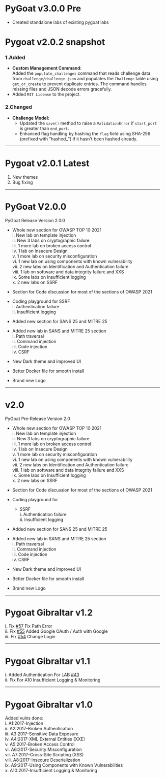 # PyGoat v3.0.0 Pre

* Created standalone labs of existing pygoat labs

# Pygoat v2.0.2 snapshot
### 1.Added
- **Custom Management Command:**  
  Added the `populate_challenges` command that reads challenge data from `challenge/challenge.json` and populates the `Challenge` table using `get_or_create` to prevent duplicate entries. The command handles missing files and JSON decode errors gracefully.
- Added `MIT License` to the project.

### 2.Changed
- **Challenge Model:**  
  - Updated the `save()` method to raise a `ValidationError` if `start_port` is greater than `end_port`.
  - Enhanced flag handling by hashing the `flag` field using SHA-256 (prefixed with "hashed_") if it hasn't been hashed already.

---

# Pygoat v2.0.1 Latest

1. New themes  
2. Bug fixing  

---

# PyGoat V2.0.0  

PyGoat Release Version 2.0.0  

* Whole new section for OWASP TOP 10 2021  
    i. New lab on template injection  
    ii. New 3 labs on cryptographic failure  
    iii. 1 more lab on broken access control  
    iv. 1 lab on Insecure Design  
    v. 1 more lab on security misconfiguration  
    vi. 1 new lab on using components with known vulnerability  
    vii. 2 new labs on Identification and Authentication failure  
    viii. 1 lab on software and data integrity failure and XXS  
    ix. Some labs on Insufficient logging  
    x. 2 new labs on SSRF  

* Section for Code discussion for most of the sections of OWASP 2021  

* Coding playground for SSRF  
        i. Authentication failure  
        ii. Insufficient logging  

* Added new section for SANS 25 and MITRE 25  

* Added new lab in SANS and MITRE 25 section  
    i. Path traversal  
    ii. Command injection  
    iii. Code injection  
    iv. CSRF  

* New Dark theme and improved UI  

* Better Docker file for smooth install  

* Brand new Logo  

---

# v2.0  

PyGoat Pre-Release Version 2.0  

* Whole new section for OWASP TOP 10 2021  
    i. New lab on template injection  
    ii. New 3 labs on cryptographic failure  
    iii. 1 more lab on broken access control  
    iv. 1 lab on Insecure Design  
    v. 1 more lab on security misconfiguration  
    vi. 1 new lab on using components with known vulnerability  
    vii. 2 new labs on Identification and Authentication failure  
    viii. 1 lab on software and data integrity failure and XXS  
    ix. Some labs on Insufficient logging  
    x. 2 new labs on SSRF  

* Section for Code discussion for most of the sections of OWASP 2021  

* Coding playground for  
    - SSRF  
        i. Authentication failure  
        ii. Insufficient logging  

* Added new section for SANS 25 and MITRE 25  

* Added new lab in SANS and MITRE 25 section  
    i. Path traversal  
    ii. Command injection  
    iii. Code injection  
    iv. CSRF  

* New Dark theme and improved UI  

* Better Docker file for smooth install  

* Brand new Logo  

---

# Pygoat Gibraltar v1.2  

i. Fix [#57](https://github.com/adeyosemanputra/pygoat/pull/57) Fix Path Error  
ii. Fix [#55](https://github.com/adeyosemanputra/pygoat/pull/55) Added Google OAuth / Auth with Google  
iii. Fix [#54](https://github.com/adeyosemanputra/pygoat/pull/54) Change Login  

---

# Pygoat Gibraltar v1.1  

i. Added Authentication For LAB [#43](https://github.com/adeyosemanputra/pygoat/pull/43)  
ii. Fix For A10 Insufficient Logging & Monitoring  

---

# Pygoat Gibraltar v1.0  

Added vulns done:  
i. A1:2017-Injection  
ii. A2:2017-Broken Authentication  
iii. A3:2017-Sensitive Data Exposure  
iv. A4:2017-XML External Entities (XXE)  
v. A5:2017-Broken Access Control  
vi. A6:2017-Security Misconfiguration  
vii. A7:2017-Cross-Site Scripting (XSS)  
viii. A8:2017-Insecure Deserialization  
ix. A9:2017-Using Components with Known Vulnerabilities  
x. A10:2017-Insufficient Logging & Monitoring  
